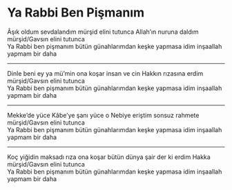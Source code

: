 # Ya Rabbi Ben Pişmanım

Âşık oldum sevdalandım mürşid elini tutunca Allah’ın nuruna daldım mürşid/Gavsın elini tutunca  
Ya Rabbi ben pişmanım bütün günahlarımdan keşke yapmasa idim inşaallah yapmam bir daha  
****  
Dinle beni ey ya mü’min ona koşar insan ve cin Hakkın rızasına erdim mürşid/Gavsın elini tutunca  
Ya Rabbi ben pişmanım bütün günahlarımdan keşke yapmasa idim inşaallah yapmam bir daha  
****  
Mekke’de yüce Kâbe’ye şanı yüce o Nebiye eriştim sonsuz rahmete mürşid/Gavsın elini tutunca  
Ya Rabbi ben pişmanım bütün günahlarımdan keşke yapmasa idim inşaallah yapmam bir daha  
****  
Koç yiğidin maksadı rıza ona koşar bütün dünya şair der ki erdim Hakka mürşid/Gavsın elini tutunca  
Ya Rabbi ben pişmanım bütün günahlarımdan keşke yapmasa idim inşaallah yapmam bir daha  

